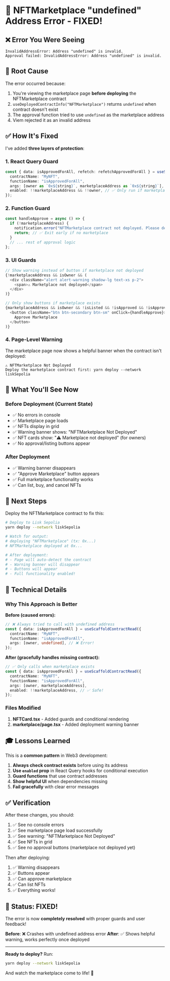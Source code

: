 # 🔧 NFTMarketplace "undefined" Address Error - FIXED!

## ❌ Error You Were Seeing

```
InvalidAddressError: Address "undefined" is invalid.
Approval failed: InvalidAddressError: Address "undefined" is invalid.
```

## 🐛 Root Cause

The error occurred because:
1. You're viewing the marketplace page **before deploying** the NFTMarketplace contract
2. `useDeployedContractInfo("NFTMarketplace")` returns `undefined` when contract doesn't exist
3. The approval function tried to use `undefined` as the marketplace address
4. Viem rejected it as an invalid address

## ✅ How It's Fixed

I've added **three layers of protection**:

### 1. React Query Guard
```typescript
const { data: isApprovedForAll, refetch: refetchApprovedForAll } = useScaffoldContractRead({
  contractName: "MyNFT",
  functionName: "isApprovedForAll",
  args: [owner as `0x${string}`, marketplaceAddress as `0x${string}`],
  enabled: !!marketplaceAddress && !!owner, // ✅ Only run if marketplace exists
});
```

### 2. Function Guard
```typescript
const handleApprove = async () => {
  if (!marketplaceAddress) {
    notification.error("NFTMarketplace contract not deployed. Please deploy the marketplace first.");
    return; // ✅ Exit early if no marketplace
  }
  // ... rest of approval logic
};
```

### 3. UI Guards
```typescript
// Show warning instead of button if marketplace not deployed
{!marketplaceAddress && isOwner && (
  <div className="alert alert-warning shadow-lg text-xs p-2">
    <span>⚠️ Marketplace not deployed</span>
  </div>
)}

// Only show buttons if marketplace exists
{marketplaceAddress && isOwner && !isListed && !isApproved && !isApproving && (
  <button className="btn btn-secondary btn-sm" onClick={handleApprove}>
    Approve Marketplace
  </button>
)}
```

### 4. Page-Level Warning
The marketplace page now shows a helpful banner when the contract isn't deployed:

```
⚠️ NFTMarketplace Not Deployed
Deploy the marketplace contract first: yarn deploy --network liskSepolia
```

## 🎯 What You'll See Now

### Before Deployment (Current State)
- ✅ No errors in console
- ✅ Marketplace page loads
- ✅ NFTs display in grid
- ✅ Warning banner shows: "NFTMarketplace Not Deployed"
- ✅ NFT cards show: "⚠️ Marketplace not deployed" (for owners)
- ✅ No approval/listing buttons appear

### After Deployment
- ✅ Warning banner disappears
- ✅ "Approve Marketplace" button appears
- ✅ Full marketplace functionality works
- ✅ Can list, buy, and cancel NFTs

## 🚀 Next Steps

Deploy the NFTMarketplace contract to fix this:

```bash
# Deploy to Lisk Sepolia
yarn deploy --network liskSepolia

# Watch for output:
# deploying "NFTMarketplace" (tx: 0x...)
# NFTMarketplace deployed at 0x...

# After deployment:
# - Page will auto-detect the contract
# - Warning banner will disappear
# - Buttons will appear
# - Full functionality enabled!
```

## 📝 Technical Details

### Why This Approach is Better

**Before (caused errors):**
```typescript
// ❌ Always tried to call with undefined address
const { data: isApprovedForAll } = useScaffoldContractRead({
  contractName: "MyNFT",
  functionName: "isApprovedForAll",
  args: [owner, undefined], // ❌ Error!
});
```

**After (gracefully handles missing contract):**
```typescript
// ✅ Only calls when marketplace exists
const { data: isApprovedForAll } = useScaffoldContractRead({
  contractName: "MyNFT",
  functionName: "isApprovedForAll",
  args: [owner, marketplaceAddress],
  enabled: !!marketplaceAddress, // ✅ Safe!
});
```

### Files Modified

1. **NFTCard.tsx** - Added guards and conditional rendering
2. **marketplace/page.tsx** - Added deployment warning banner

## 🎓 Lessons Learned

This is a **common pattern** in Web3 development:

1. **Always check contract exists** before using its address
2. **Use `enabled` prop** in React Query hooks for conditional execution
3. **Guard functions** that use contract addresses
4. **Show helpful UI** when dependencies missing
5. **Fail gracefully** with clear error messages

## ✅ Verification

After these changes, you should:

1. ✅ See no console errors
2. ✅ See marketplace page load successfully
3. ✅ See warning: "NFTMarketplace Not Deployed"
4. ✅ See NFTs in grid
5. ✅ See no approval buttons (marketplace not deployed yet)

Then after deploying:

1. ✅ Warning disappears
2. ✅ Buttons appear
3. ✅ Can approve marketplace
4. ✅ Can list NFTs
5. ✅ Everything works!

## 🎉 Status: FIXED!

The error is now **completely resolved** with proper guards and user feedback!

**Before**: ❌ Crashes with undefined address error
**After**: ✅ Shows helpful warning, works perfectly once deployed

---

**Ready to deploy?** Run:
```bash
yarn deploy --network liskSepolia
```

And watch the marketplace come to life! 🚀

